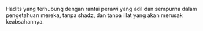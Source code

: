 Hadits yang terhubung dengan rantai perawi yang adil dan sempurna dalam pengetahuan mereka, tanpa shadz, dan tanpa illat yang akan merusak keabsahannya.
